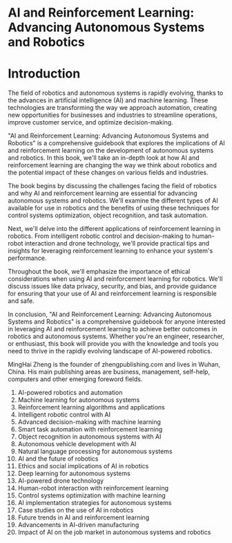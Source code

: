 # AI and Reinforcement Learning: Advancing Autonomous Systems and Robotics

# Introduction

The field of robotics and autonomous systems is rapidly evolving, thanks to the advances in artificial intelligence (AI) and machine learning. These technologies are transforming the way we approach automation, creating new opportunities for businesses and industries to streamline operations, improve customer service, and optimize decision-making.

"AI and Reinforcement Learning: Advancing Autonomous Systems and Robotics" is a comprehensive guidebook that explores the implications of AI and reinforcement learning on the development of autonomous systems and robotics. In this book, we'll take an in-depth look at how AI and reinforcement learning are changing the way we think about robotics and the potential impact of these changes on various fields and industries.

The book begins by discussing the challenges facing the field of robotics and why AI and reinforcement learning are essential for advancing autonomous systems and robotics. We'll examine the different types of AI available for use in robotics and the benefits of using these techniques for control systems optimization, object recognition, and task automation.

Next, we'll delve into the different applications of reinforcement learning in robotics. From intelligent robotic control and decision-making to human-robot interaction and drone technology, we'll provide practical tips and insights for leveraging reinforcement learning to enhance your system's performance.

Throughout the book, we'll emphasize the importance of ethical considerations when using AI and reinforcement learning for robotics. We'll discuss issues like data privacy, security, and bias, and provide guidance for ensuring that your use of AI and reinforcement learning is responsible and safe.

In conclusion, "AI and Reinforcement Learning: Advancing Autonomous Systems and Robotics" is a comprehensive guidebook for anyone interested in leveraging AI and reinforcement learning to achieve better outcomes in robotics and autonomous systems. Whether you're an engineer, researcher, or enthusiast, this book will provide you with the knowledge and tools you need to thrive in the rapidly evolving landscape of AI-powered robotics.

MingHai Zheng is the founder of zhengpublishing.com and lives in Wuhan, China. His main publishing areas are business, management, self-help, computers and other emerging foreword fields.



1. AI-powered robotics and automation
2. Machine learning for autonomous systems
3. Reinforcement learning algorithms and applications
4. Intelligent robotic control with AI
5. Advanced decision-making with machine learning
6. Smart task automation with reinforcement learning
7. Object recognition in autonomous systems with AI
8. Autonomous vehicle development with AI
9. Natural language processing for autonomous systems
10. AI and the future of robotics
11. Ethics and social implications of AI in robotics
12. Deep learning for autonomous systems
13. AI-powered drone technology
14. Human-robot interaction with reinforcement learning
15. Control systems optimization with machine learning
16. AI implementation strategies for autonomous systems
17. Case studies on the use of AI in robotics
18. Future trends in AI and reinforcement learning
19. Advancements in AI-driven manufacturing
20. Impact of AI on the job market in autonomous systems and robotics


